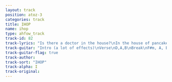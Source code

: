 ```yaml
---
layout: track
position: atoz-3
categories: track
title: IHOP
name: ihop
type: ahfow_track
track-id: 82
track-lyrics: "Is there a doctor in the house?\nIn the house of pancakes?\nYou got a banana split \nPersonality \nLately it's been happy house \nAll day long \nSip it slowly and leave the olive \nShe is very fond of you \n\nYou stand accused \nOf smoking english cigarettes \nThat's a provocation \nIf ever one was \nBrother number 1 \nBrother number 2 \nWhy are you fighting?\nWhat are you gonna do?\n\nAnd at the weekly meeting \nOf anonymous cads \nYou shuffle your feet \nAnd whistle out aloud \nListen to what they're saying \nWhat a load of crap \nYou ain't no Cary Grant \nBut then again, who is?"
track-guitar: "Intro (a lot of effects)\nVerse\nD,A,B\nBreak\nF#m, A, Bm\n\n(provided by Drew)"
track-guitar-flag: true
track-author: 
track-sort: "IHOP"
track-alpha: I
track-original: 
---
```

